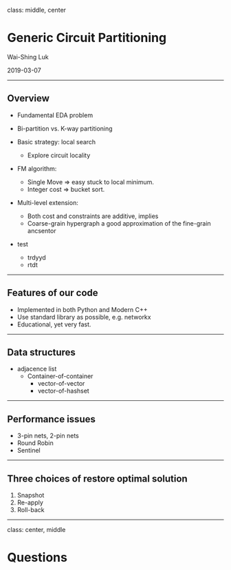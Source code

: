 
class: middle, center

# Generic Circuit Partitioning

Wai-Shing Luk

2019-03-07

---

## Overview

- Fundamental EDA problem
- Bi-partition vs. K-way partitioning
- Basic strategy: local search
  - Explore circuit locality
- FM algorithm:
  - Single Move => easy stuck to local minimum.
  - Integer cost => bucket sort.
- Multi-level extension:
  - Both cost and constraints are additive, implies
  - Coarse-grain hypergraph a good approximation of the fine-grain ancsentor

- test
  - trdyyd
  - rtdt

---

## Features of our code

- Implemented in both Python and Modern C++
- Use standard library as possible, e.g. networkx
- Educational, yet very fast.

---

## Data structures

- adjacence list
  - Container-of-container
    - vector-of-vector
    - vector-of-hashset

---

## Performance issues

- 3-pin nets, 2-pin nets
- Round Robin
- Sentinel

---

## Three choices of restore optimal solution

1. Snapshot
2. Re-apply
3. Roll-back

---

class: center, middle

# Questions


